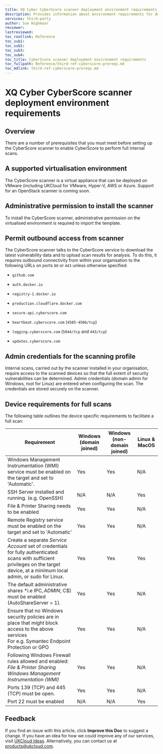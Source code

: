 ```yaml
---
title: XQ Cyber CyberScore scanner deployment environment requirements | UKCloud Ltd
description: Provides information about environment requirements for deploying the CyberScore scanner
services: third-party
author: Sue Highmoor
reviewer:
lastreviewed: 
toc_rootlink: Reference
toc_sub1: 
toc_sub2:
toc_sub3:
toc_sub4:
toc_title: CyberScore scanner deployment environment requirements
toc_fullpath: Reference/third-ref-cyberscore-prereqs.md
toc_mdlink: third-ref-cyberscore-prereqs.md
---
```


# XQ Cyber CyberScore scanner deployment environment requirements

## Overview

There are a number of prerequisites that you must meet before setting up the CyberScore scanner to enable CyberScore to perform full internal scans.

## A supported virtualisation environment

The CyberScore scanner is a virtual appliance that can be deployed on VMware (including UKCloud for VMware, Hyper-V, AWS or Azure. Support for an OpenStack scanner is coming soon.

## Administrative permission to install the scanner

To install the CyberScore scanner, administrative permission on the virtualised environment is required to import the template.

## Permit outbound access from scanner

The CyberScore scanner talks to the CyberScore service to download the latest vulnerability data and to upload scan results for analysis. To do this, it requires outbound connectivity from within your organisation to the following URLs on ports `80` or `443` unless otherwise specified:

- `github.com`

- `auth.docker.io`

- `registry-1.docker.io`

- `production.cloudflare.docker.com`

- `secure-api.cyberscore.com`

- `heartbeat.cyberscore.com` (`4505-4506/tcp`)

- `logging.cyberscore.com` (`5044/tcp` and `443/tcp`)

- `updates.cyberscore.com`

## Admin credentials for the scanning profile

Internal scans, carried out by the scanner installed in your organisation, require access to the scanned devices so that the full extent of security vulnerabilities can be determined. Admin credentials (domain admin for Windows, root for Linux) are entered when configuring the scan. The credentials are stored securely on the scanner.

## Device requirements for full scans

The following table outlines the device specific requirements to facilitate a full scan:

Requirement | Windows (domain joined) | Windows (non-domain joined) | Linux & MacOS
------------|-------------------------|-----------------------------|--------------
Windows Management Instrumentation (WMI) service must be enabled on the target and set to 'Automatic'. | Yes | Yes | N/A
SSH Server installed and running. (e.g. OpenSSH) | N/A | N/A | Yes
File & Printer Sharing needs to be enabled | Yes | Yes | N/A
Remote Registry service must be enabled on the target and set to 'Automatic' | Yes | Yes | N/A
Create a separate *Service Account* set of credentials for fully authenticated scans with sufficient privileges on the target device, at a minimum local admin, or sudo for Linux. | Yes | Yes | Yes
The default administrative shares *i.e IPC$, ADMIN$, C$) must be enabled (AutoShareServer = 1). | Yes | Yes | N/A
Ensure that no Windows security policies are in place that might block access to the above services<br>For e.g. Symantec Endpoint Protection or GPO | Yes | Yes | N/A
Following Windows Firewall rules allowed and enabled:<br>*File & Printer Sharing*<br>*Windows Management Instrumentation (WMI)* | Yes | Yes | N/A
Ports 139 (TCP) and 445 (TCP) must be open. | Yes | Yes | N/A
Port 22 must be enabled | N/A | N/A | Yes

## Feedback

If you find an issue with this article, click **Improve this Doc** to suggest a change. If you have an idea for how we could improve any of our services, visit [UKCloud Ideas](https://ideas.ukcloud.com). Alternatively, you can contact us at products@ukcloud.com.
